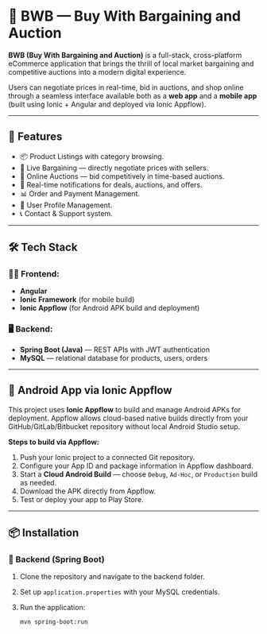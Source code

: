 # 📱 BWB — Buy With Bargaining and Auction

**BWB (Buy With Bargaining and Auction)** is a full-stack, cross-platform eCommerce application that brings the thrill of local market bargaining and competitive auctions into a modern digital experience.  

Users can negotiate prices in real-time, bid in auctions, and shop online through a seamless interface available both as a **web app** and a **mobile app** (built using Ionic + Angular and deployed via Ionic Appflow).

---

## 🚀 Features

- 📦 Product Listings with category browsing.
- 💬 Live Bargaining — directly negotiate prices with sellers.
- 🔨 Online Auctions — bid competitively in time-based auctions.
- 🔔 Real-time notifications for deals, auctions, and offers.
- 📊 Order and Payment Management.
- 📝 User Profile Management.
- 📞 Contact & Support system.

---

## 🛠️ Tech Stack

### 👩‍💻 Frontend:
- **Angular**
- **Ionic Framework** (for mobile build)
- **Ionic Appflow** (for Android APK build and deployment)

### 🖥️ Backend:
- **Spring Boot (Java)** — REST APIs with JWT authentication
- **MySQL** — relational database for products, users, orders

---

## 📱 Android App via Ionic Appflow

This project uses **Ionic Appflow** to build and manage Android APKs for deployment. Appflow allows cloud-based native builds directly from your GitHub/GitLab/Bitbucket repository without local Android Studio setup.

**Steps to build via Appflow:**
1. Push your Ionic project to a connected Git repository.
2. Configure your App ID and package information in Appflow dashboard.
3. Start a **Cloud Android Build** — choose `Debug`, `Ad-Hoc`, or `Production` build as needed.
4. Download the APK directly from Appflow.
5. Test or deploy your app to Play Store.

---

## 📦 Installation

### 📑 Backend (Spring Boot)

1. Clone the repository and navigate to the backend folder.
2. Set up `application.properties` with your MySQL credentials.
3. Run the application:

   ```bash
   mvn spring-boot:run
